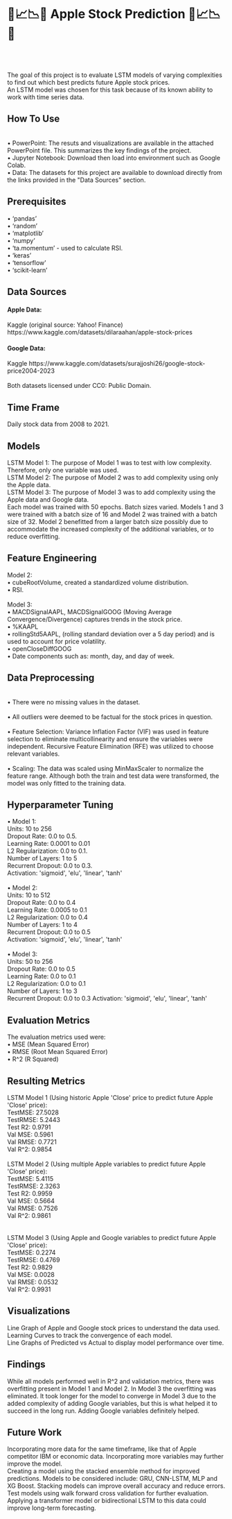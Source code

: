 <h1>🍏📈📉🍎 Apple Stock Prediction 🍏📈📉🍎 </h1>
<br>
<br>
<br>
The goal of this project is to evaluate LSTM models of varying complexities to find out which best predicts future Apple stock prices. 
<br>
An LSTM model was chosen for this task because of its known ability to work with time series data.
<h2> How To Use </h2>
<br>
• PowerPoint: The resuts and visualizations are available in the attached PowerPoint file. This summarizes the key findings of the project.
<br>
• Jupyter Notebook: Download then load into environment such as Google Colab.
<br>
• Data: The datasets for this project are available to download directly from the links provided in the "Data Sources" section.
<h2>Prerequisites</h2>
•	‘pandas’
<br>
•	‘random’
<br>
•	‘matplotlib’
<br>
•	‘numpy’
<br>
•	‘ta.momentum’ - used to calculate RSI.
<br>
•	‘keras’
<br>
•	‘tensorflow’
<br>
•	‘scikit-learn’
<h2>Data Sources</h2>
<h4>Apple Data:</h4> 
Kaggle (original source: Yahoo! Finance) https://www.kaggle.com/datasets/dilaraahan/apple-stock-prices
<br>
<h4>Google Data:</h4> 
Kaggle https://www.kaggle.com/datasets/surajjoshi26/google-stock-price2004-2023
<br>
<br>
Both datasets licensed under CC0: Public Domain. 
<h2>Time Frame</h2>
Daily stock data from 2008 to 2021.
<h2>Models</h2>
LSTM Model 1: The purpose of Model 1 was to test with low complexity. Therefore, only one variable was used.
<br>
LSTM Model 2: The purpose of Model 2 was to add complexity using only the Apple data. 
<br>
LSTM Model 3: The purpose of Model 3 was to add complexity using the Apple data and Google data. 
<br>
Each model was trained with 50 epochs. Batch sizes varied. Models 1 and 3 were trained with a batch size of 16 and Model 2 was trained with a batch size of 32. Model 2 benefitted from a larger batch size possibly due to accommodate the increased complexity of the additional variables, or to reduce overfitting.
<h2>Feature Engineering</h2> 
Model 2: 
<br>
• cubeRootVolume, created a standardized volume distribution.
<br>
• RSI. 
<br>
<br>
Model 3: 
<br>
• MACDSignalAAPL, MACDSignalGOOG (Moving Average Convergence/Divergence) captures trends in the stock price. 
<br>
• %KAAPL
<br>
• rollingStd5AAPL, (rolling standard deviation over a 5 day period) and is used to account for price volatility. 
<br>
• openCloseDiffGOOG
<br>
• Date components such as: month, day, and day of week. 
<br>
<h2>Data Preprocessing</h2>
<br>
• There were no missing values in the dataset.
<br>
<br>
• All outliers were deemed to be factual for the stock prices in question.
<br>
<br>
• Feature Selection: Variance Inflation Factor (VIF) was used in feature selection to eliminate multicollinearity and ensure the variables were independent. Recursive Feature Elimination (RFE) was utilized to choose relevant variables.
<br>
<br>
• Scaling: The data was scaled using MinMaxScaler to normalize the feature range. Although both the train and test data were transformed, the model was only fitted to the training data. 
<h2>Hyperparameter Tuning</h2>
• Model 1: 
<br>
Units: 10 to 256
<br>
Dropout Rate: 0.0 to 0.5.
<br>
Learning Rate: 0.0001 to 0.01
<br>
L2 Regularization: 0.0 to 0.1.
<br>
Number of Layers: 1 to 5
<br>
Recurrent Dropout: 0.0 to 0.3.
<br>
Activation: 'sigmoid', 'elu', 'linear', 'tanh'
<br>
<br>
• Model 2:
<br>
Units: 10 to 512
<br>
Dropout Rate: 0.0 to 0.4
<br>
Learning Rate: 0.0005 to 0.1
<br>
L2 Regularization: 0.0 to 0.4
<br>
Number of Layers: 1 to 4
<br>
Recurrent Dropout: 0.0 to 0.5
<br>
Activation: 'sigmoid', 'elu', 'linear', 'tanh'
<br>
<br>
• Model 3:
<br>
Units: 50 to 256
<br>
Dropout Rate: 0.0 to 0.5
<br>
Learning Rate: 0.0 to 0.1
<br>
L2 Regularization: 0.0 to 0.1
<br>
Number of Layers: 1 to 3
<br>
Recurrent Dropout: 0.0 to 0.3
Activation: 'sigmoid', 'elu', 'linear', 'tanh'
<h2>Evaluation Metrics</h2>
The evaluation metrics used were:
<br>
• MSE (Mean Squared Error)
<br>
•	RMSE (Root Mean Squared Error)
<br>
•	R^2 (R Squared)
<h2>Resulting Metrics</h2>
LSTM Model 1 (Using historic Apple 'Close' price to predict future Apple 'Close' price):
<br>
TestMSE: 27.5028
<br>
TestRMSE: 5.2443
<br>
Test R2: 0.9791
<br>
Val MSE: 0.5961
<br>
Val RMSE: 0.7721
<br>
Val R^2: 0.9854
<br>
<br>
LSTM Model 2 (Using multiple Apple variables to predict future Apple 'Close' price):
<br>
TestMSE: 5.4115  
<br>
TestRMSE: 2.3263
<br>
Test R2: 0.9959
<br>
Val MSE: 0.5664
<br>
Val RMSE: 0.7526
<br>
Val R^2: 0.9861
<br>
<br>
<br>
LSTM Model 3 (Using Apple and Google variables to predict future Apple 'Close' price):
 <br>
TestMSE: 0.2274
<br>
TestRMSE: 0.4769
<br>
Test R2: 0.9829
<br>
Val MSE: 0.0028
<br>
Val RMSE: 0.0532
<br>
Val R^2: 0.9931 
<h2>Visualizations</h2>
Line Graph of Apple and Google stock prices to understand the data used.
<br>
Learning Curves to track the convergence of each model.
<br>
Line Graphs of Predicted vs Actual to display model performance over time.
<h2>Findings</h2>
While all models performed well in R^2 and validation metrics, there was overfitting present in Model 1 and Model 2. In Model 3 the overfitting was eliminated. It took longer for the model to converge in Model 3 due to the added complexity of adding Google variables, but this is what helped it to succeed in the long run. Adding Google variables definitely helped. 
<h2>Future Work</h2>
Incorporating more data for the same timeframe, like that of Apple competitor IBM or economic data. Incorporating more variables may further improve the model.
<br>
Creating a model using the stacked ensemble method for improved predictions. Models to be considered include: GRU, CNN-LSTM, MLP and XG Boost. Stacking models can improve overall accuracy and reduce errors.
<br>
Test models using walk forward cross validation for further evaluation. 
<br>
Applying a transformer model or bidirectional LSTM to this data could improve long-term forecasting.

